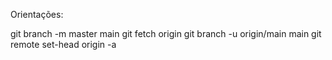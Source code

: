 Orientações:

git branch -m master main
git fetch origin
git branch -u origin/main main
git remote set-head origin -a
